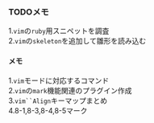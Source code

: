 ### TODOメモ  

1.`vim`の`ruby`用スニペットを調査  
2.`vim`の`skeleton`を追加して雛形を読み込む  

#### メモ  

1.`vim`モードに対応するコマンド  
2.`vim`の`mark`機能関連のプラグイン作成  
3.`vim``Align`キーマップまとめ  
4.8-1,8-3,8-4,8-5マーク  
